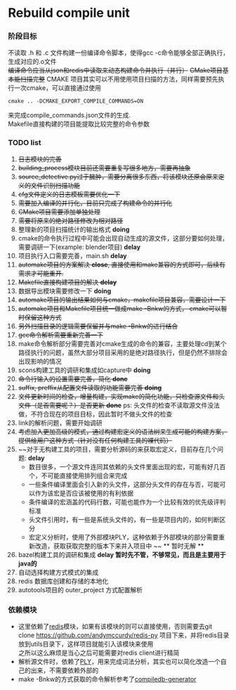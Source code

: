 # Rebuild compile unit

### 阶段目标
不读取 .h 和 .c 文件构建一份编译命令脚本，使得gcc -c命令能够全部正确执行，生成对应的.o文件 \
~~编译命令应当从json和redis中读取来动态构建命令并执行（并行）~~
~~CMake项目基本能扫描完整~~ CMAKE 项目其实可以不用使用项目扫描的方法，同样需要预先执行一次cmake，可以直接通过使用

    
    cmake .. -DCMAKE_EXPORT_COMPILE_COMMANDS=ON

来完成compile_commands.json文件的生成. \
Makefile直接构建的项目能提取比较完整的命令参数

### TODO list
1. ~~日志模块的完善~~
2. ~~building_process模块目前还需要重复写很多地方，需要再抽象~~
3. ~~source_detective.py过于臃肿，需要分离很多东西，将该模块还原会原来定义的文件识别扫描功能~~
4. ~~cfg文件定义的日志模板需要优化一下~~
5. ~~需要加入编译的并行化，目前只完成了构建命令的并行化~~
6. ~~CMake项目需要添加单独处理~~
7. ~~需要将原来的绝对路径修改为相对路径~~
8. 整理新的项目扫描统计的输出格式 **doing**
9. cmake的命令执行过程中可能会出现自动生成的源文件，这部分要如何处理，需要调研一下(example: blender项目) **delay**
10. 项目执行入口需要完善，main.sh **delay**
11. ~~automake项目的方案解决 **close**, 直接使用和make兼容的方式即可，后续有需求才可能重开.~~
12. ~~Makefile直接构建项目的解决 **delay**~~
13. 数据导出模块需要修改一下 **doing**
14. ~~automake项目的输出结果如何与cmake，makefile项目兼容，需要设计一下~~
15. ~~automake项目和Makefile项目统一做成make -Bnkw的方式， cmake可以暂时保留这种方式~~
16. ~~另外扫描目录的逻辑需要保留并与make -Bnkw的进行结合~~
17. ~~gcc命令解析需要重新完善一下~~
18. make命令解析部分需要完善对cmake生成的命令的兼容，主要处理cd到某个路径执行的问题，虽然大部分项目采用的是绝对路径执行，但是仍然不排除会出现影响的情况
19. scons构建工具的调研和集成如capture中 **doing**
20. ~~命令行输入的设置需要完善，简化 **done**~~
21. ~~suffix, preffix从配置文件读取的功能需要完善 **doing**~~
22. ~~文件更新时间的检查，增量构建，实现make的简化功能，只检查源文件和头文件（是否需要呢？）是否更新 **done**~~ ps: 头文件的检查不读取源文件没法做，不符合现在的项目目标，因此暂时不做头文件的检查
23. link的解析问题，需要开始调研
24. ~~考虑加入更加高级的模式，通过构建宏定义的语法树来生成可能的构建方案，提供给用户这种方式（针对没有任何构建工具的裸代码）~~
25. ~~对于无构建工具的项目，需要分析源码的来获取宏定义，目前存在几个问题: **delay**
    * 数目很多，一个源文件连同其依赖的头文件里面出现的宏，可能有好几百个，不可能直接使用排列组合来完成
    * 一些条件编译里面会引入新的头文件，这部分头文件的存在与否，可能可以作为该宏是否应该被使用的有利依据
    * 条件编译的宏涵盖的代码行数，可能也能作为一个比较有效的优先级评判标准
    * 头文件引用时，有一些是系统头文件的，有一些是项目内的，如何判断区分
    * 宏定义分析时，使用了外部模块PLY，这种依赖于外部模块的部分需要重新改造，获取获取完整的版本下来并入项目中
    ~~ ** 暂时无解 **
26. bazel构建工具的调研和集成 **delay 暂时先不管，不够常见，而且是主要用于java的**
27. 自动选择构建方式模式的集成
28. redis 数据库创建和存储的本地化
29. autotools项目的 outer_project 方式配置解析


### 依赖模块
* 这里依赖了[redis](https://pypi.python.org/pypi/redis/2.10.6)模块，如果有该模块的则可以直接使用，否则需要去git clone https://github.com/andymccurdy/redis-py 项目下来，并将redis目录放到utils目录下，这样项目就能引入该模块来使用 \
之所以这么麻烦是当心之后可能需要对redis client进行精简
* 解析源文件时，依赖了[PLY](https://pypi.python.org/pypi/ply)，用来完成词法分析，其实也可以简化改造一个自己的出来，不需要依赖外部的
* make -Bnkw的方式获取的命令解析参考了[compiledb-generator](https://github.com/nickdiego/compiledb-generator)
